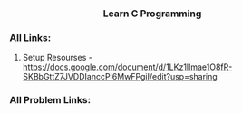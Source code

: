 <h3 align="center"> Learn C Programming </h3>

### All Links:
1. Setup Resourses - https://docs.google.com/document/d/1LKz1Ilmae1O8fR-SKBbGttZ7JVDDIanccPI6MwFPgiI/edit?usp=sharing


### All Problem Links:
